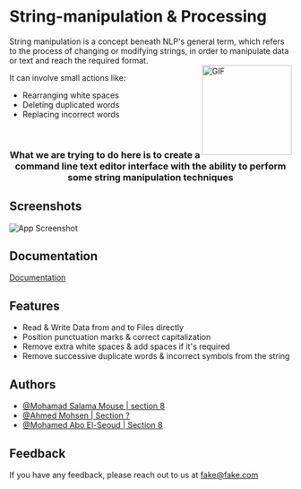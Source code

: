 

# String-manipulation & Processing

 String manipulation is a concept beneath NLP's general term, which refers to the process of changing or modifying strings, in order to manipulate 
data or text and reach the required format.
 <br>
<img align="right" alt="GIF" height="160px" src="https://media.giphy.com/media/du3J3cXyzhj75IOgvA/giphy.gif" /> 

 It can involve small actions like:
 - Rearranging white spaces
 - Deleting duplicated words
 - Replacing incorrect words
 
 <br>
<h3 align="center"> What we are trying to do here is to create a command line text editor interface with the ability to perform some string manipulation techniques</h3>






## Screenshots

![App Screenshot](https://via.placeholder.com/468x300?text=App+Screenshot+Here)



## Documentation

[Documentation](https://linktodocumentation)


## Features

- Read & Write Data from and to Files directly
- Position punctuation marks & correct capitalization 
- Remove extra white spaces & add spaces if it's required
- Remove successive duplicate words & incorrect symbols from the string


## Authors

- [@Mohamad Salama Mouse | section 8](https://github.com/MohamadSalamaMouse)
- [@Ahmed Mohsen   | Section  ?](https://github.com/PrinceEGY)
- [@Mohamed Abo El-Seoud | Section 8](https://github.com/MAES-Pyramids)


## Feedback

If you have any feedback, please reach out to us at fake@fake.com


